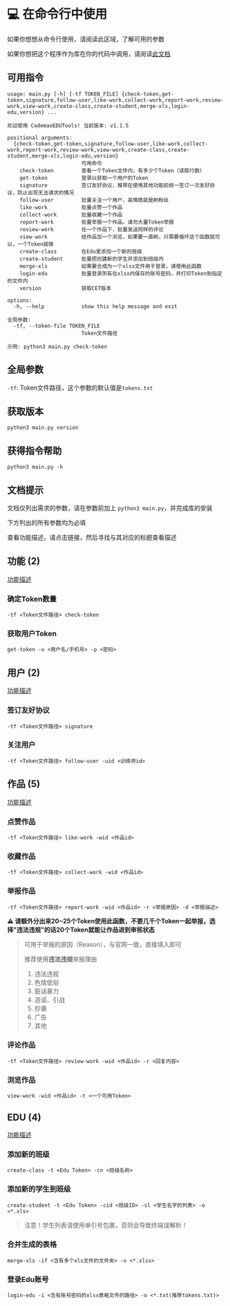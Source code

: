 # 💻 在命令行中使用

如果你想想从命令行使用，请阅读此区域，了解可用的参数

如果你想把这个程序作为库在你的代码中调用，请阅读[此文档](import.md)

## 可用指令

```
usage: main.py [-h] [-tf TOKEN_FILE] {check-token,get-token,signature,follow-user,like-work,collect-work,report-work,review-work,view-work,create-class,create-student,merge-xls,login-edu,version} ...

欢迎使用 CodemaoEDUTools! 当前版本: v1.1.5

positional arguments:
  {check-token,get-token,signature,follow-user,like-work,collect-work,report-work,review-work,view-work,create-class,create-student,merge-xls,login-edu,version}
                        可用命令
    check-token         查看一个Token文件内，有多少个Token（读取行数）
    get-token           登录以获取一个用户的Token
    signature           签订友好协议，推荐在使用其他功能前统一签订一次友好协议，防止出现无法请求的情况
    follow-user         批量关注一个用户，高情商就是刷粉丝
    like-work           批量点赞一个作品
    collect-work        批量收藏一个作品
    report-work         批量举报一个作品，请勿大量Token举报
    review-work         在一个作品下，批量发送同样的评论
    view-work           给作品加一个浏览，如果要一直刷，只需要循环这个函数就可以，一个Token就够
    create-class        在Edu里添加一个新的班级
    create-student      批量把创建新的学生并添加到班级内
    merge-xls           如果要合成为一个xlsx文件用于登录，请使用此函数
    login-edu           批量登录所有在xlsx内保存的账号密码，并打印Token到指定的文件内
    version             获取CET版本

options:
  -h, --help            show this help message and exit

全局参数:
  -tf, --token-file TOKEN_FILE
                        Token文件路径

示例: python3 main.py check-token

```

## 全局参数

`-tf`: Token文件路径，这个参数的默认值是`tokens.txt`

## 获取版本

`python3 main.py version`

## 获得指令帮助

`python3 main.py -h`

## 文档提示

文档仅列出需求的参数，请在参数前加上 `python3 main.py`，并完成库的安装

下方列出的所有参数均为必填

查看功能描述，请点击链接，然后寻找与其对应的标题查看描述

## 功能 (2)

[功能描述](import.md#功能-2)

### 确定Token数量

`-tf <Token文件路径> check-token`

### 获取用户Token

`get-token -u <用户名/手机号> -p <密码>`

## 用户 (2)

[功能描述](import.md#用户-2)

### 签订友好协议

`-tf <Token文件路径> signature`

### 关注用户

`-tf <Token文件路径> follow-user -uid <训练师id>`

## 作品 (5)

[功能描述](import.md#作品-5)

### 点赞作品

`-tf <Token文件路径> like-work -wid <作品id>`

### 收藏作品

`-tf <Token文件路径> collect-work -wid <作品id>`

### 举报作品

`-tf <Token文件路径> report-work -wid <作品id> -r <举报原因> -d <举报描述>`

**⚠️ 请额外分出来20~25个Token使用此函数，不要几千个Token一起举报，选择"违法违规"的话20个Token就能让作品进到审核状态**

> 可用于举报的原因（Reason），与官网一致，直接填入即可
> 
> 推荐使用**违法违规**举报理由
> 1. 违法违规
> 2. 色情低俗
> 3. 脏话暴力
> 4. 造谣、引战
> 5. 抄袭
> 6. 广告
> 7. 其他

### 评论作品

`-tf <Token文件路径> review-work -wid <作品id> -r <回复内容>`

### 浏览作品

`view-work -wid <作品id> -t <一个可用Token>`

## EDU (4)

[功能描述](import.md#edu-4)

### 添加新的班级

`create-class -t <Edu Token> -cn <班级名称>`

### 添加新的学生到班级

`create-student -t <Edu Token> -cid <班级ID> -sl <学生名字的列表> -o <*.xls>`

> 注意！学生列表请使用单引号包裹，否则会导致终端误解析！

### 合并生成的表格

`merge-xls -if <含有多个xls文件的文件夹> -o <*.xlsx>`

### 登录Edu账号

`login-edu -i <含有账号密码的xlsx表格文件的路径> -o <*.txt(推荐tokens.txt)>`